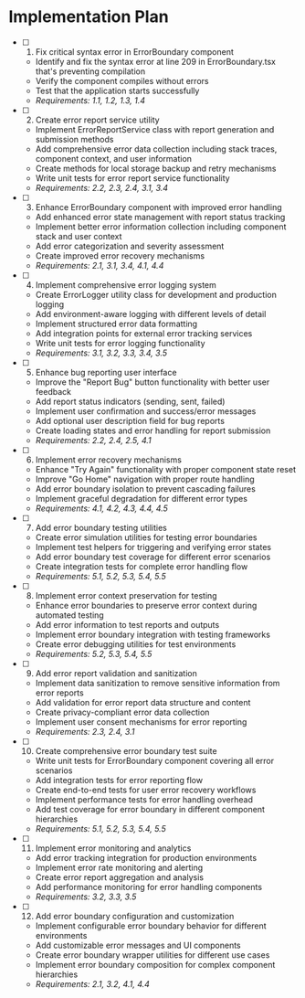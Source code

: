 # Implementation Plan

- [ ] 1. Fix critical syntax error in ErrorBoundary component
  - Identify and fix the syntax error at line 209 in ErrorBoundary.tsx that's preventing compilation
  - Verify the component compiles without errors
  - Test that the application starts successfully
  - _Requirements: 1.1, 1.2, 1.3, 1.4_

- [ ] 2. Create error report service utility
  - Implement ErrorReportService class with report generation and submission methods
  - Add comprehensive error data collection including stack traces, component context, and user information
  - Create methods for local storage backup and retry mechanisms
  - Write unit tests for error report service functionality
  - _Requirements: 2.2, 2.3, 2.4, 3.1, 3.4_

- [ ] 3. Enhance ErrorBoundary component with improved error handling
  - Add enhanced error state management with report status tracking
  - Implement better error information collection including component stack and user context
  - Add error categorization and severity assessment
  - Create improved error recovery mechanisms
  - _Requirements: 2.1, 3.1, 3.4, 4.1, 4.4_

- [ ] 4. Implement comprehensive error logging system
  - Create ErrorLogger utility class for development and production logging
  - Add environment-aware logging with different levels of detail
  - Implement structured error data formatting
  - Add integration points for external error tracking services
  - Write unit tests for error logging functionality
  - _Requirements: 3.1, 3.2, 3.3, 3.4, 3.5_

- [ ] 5. Enhance bug reporting user interface
  - Improve the "Report Bug" button functionality with better user feedback
  - Add report status indicators (sending, sent, failed)
  - Implement user confirmation and success/error messages
  - Add optional user description field for bug reports
  - Create loading states and error handling for report submission
  - _Requirements: 2.2, 2.4, 2.5, 4.1_

- [ ] 6. Implement error recovery mechanisms
  - Enhance "Try Again" functionality with proper component state reset
  - Improve "Go Home" navigation with proper route handling
  - Add error boundary isolation to prevent cascading failures
  - Implement graceful degradation for different error types
  - _Requirements: 4.1, 4.2, 4.3, 4.4, 4.5_

- [ ] 7. Add error boundary testing utilities
  - Create error simulation utilities for testing error boundaries
  - Implement test helpers for triggering and verifying error states
  - Add error boundary test coverage for different error scenarios
  - Create integration tests for complete error handling flow
  - _Requirements: 5.1, 5.2, 5.3, 5.4, 5.5_

- [ ] 8. Implement error context preservation for testing
  - Enhance error boundaries to preserve error context during automated testing
  - Add error information to test reports and outputs
  - Implement error boundary integration with testing frameworks
  - Create error debugging utilities for test environments
  - _Requirements: 5.2, 5.3, 5.4, 5.5_

- [ ] 9. Add error report validation and sanitization
  - Implement data sanitization to remove sensitive information from error reports
  - Add validation for error report data structure and content
  - Create privacy-compliant error data collection
  - Implement user consent mechanisms for error reporting
  - _Requirements: 2.3, 2.4, 3.1_

- [ ] 10. Create comprehensive error boundary test suite
  - Write unit tests for ErrorBoundary component covering all error scenarios
  - Add integration tests for error reporting flow
  - Create end-to-end tests for user error recovery workflows
  - Implement performance tests for error handling overhead
  - Add test coverage for error boundary in different component hierarchies
  - _Requirements: 5.1, 5.2, 5.3, 5.4, 5.5_

- [ ] 11. Implement error monitoring and analytics
  - Add error tracking integration for production environments
  - Implement error rate monitoring and alerting
  - Create error report aggregation and analysis
  - Add performance monitoring for error handling components
  - _Requirements: 3.2, 3.3, 3.5_

- [ ] 12. Add error boundary configuration and customization
  - Implement configurable error boundary behavior for different environments
  - Add customizable error messages and UI components
  - Create error boundary wrapper utilities for different use cases
  - Implement error boundary composition for complex component hierarchies
  - _Requirements: 2.1, 3.2, 4.1, 4.4_